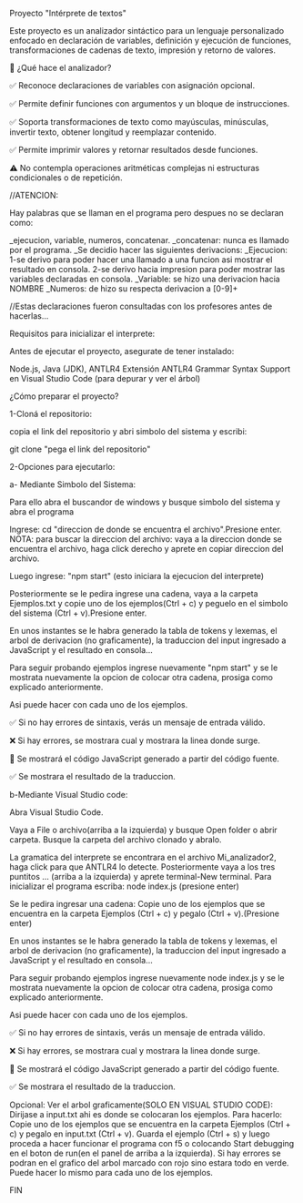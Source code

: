 Proyecto "Intérprete de textos"

Este proyecto es un analizador sintáctico para un lenguaje personalizado enfocado en declaración de variables, 
definición y ejecución de funciones, transformaciones de cadenas de texto, impresión y retorno de valores.

🧠 ¿Qué hace el analizador?

✅ Reconoce declaraciones de variables con asignación opcional.

✅ Permite definir funciones con argumentos y un bloque de instrucciones.

✅ Soporta transformaciones de texto como mayúsculas, minúsculas, invertir texto, obtener longitud y reemplazar contenido.

✅ Permite imprimir valores y retornar resultados desde funciones.

⚠️ No contempla operaciones aritméticas complejas ni estructuras condicionales o de repetición.


//ATENCION:

 Hay palabras que se llaman en el programa pero despues no se declaran como:

_ejecucion, variable, numeros, concatenar.
_concatenar: nunca es llamado por el programa.
_Se decidio hacer las siguientes derivacions:
_Ejecucion: 1-se derivo para poder hacer una llamado a una funcion asi mostrar el resultado en consola.
            2-se derivo hacia impresion para poder mostrar las variables declaradas en consola.
_Variable: se hizo una derivacion hacia NOMBRE
_Numeros: de hizo su respecta derivacion a [0-9]+

//Estas declaraciones fueron consultadas con los profesores antes de hacerlas...


 Requisitos para inicializar el interprete:

Antes de ejecutar el proyecto, asegurate de tener instalado:

Node.js, Java (JDK), ANTLR4 Extensión ANTLR4 Grammar Syntax Support en Visual Studio Code (para depurar y ver el árbol)

 ¿Cómo preparar el proyecto? 

1-Cloná el repositorio: 

copia el link del repositorio y abri simbolo del sistema y escribi:

git clone "pega el link del repositorio"

2-Opciones para ejecutarlo:

a- Mediante Simbolo del Sistema:

Para ello abra el buscandor de windows y busque simbolo del sistema y abra el programa
 
Ingrese: cd "direccion de donde se encuentra el archivo".Presione enter.
NOTA: para buscar la direccion del archivo: vaya a la direccion donde se 
encuentra el archivo, haga click derecho y aprete en copiar direccion del archivo.

Luego ingrese: "npm start" (esto iniciara la ejecucion del interprete)

Posteriormente se le pedira ingrese una cadena, vaya a la carpeta Ejemplos.txt y copie uno de los ejemplos(Ctrl + c) y peguelo 
en el simbolo del sistema (Ctrl + v).Presione enter.

En unos instantes se le habra generado la tabla de tokens y lexemas, el arbol de derivacion (no graficamente), la traduccion del input ingresado a JavaScript
y el resultado en consola...

Para seguir probando ejemplos ingrese nuevamente "npm start" y se le mostrata nuevamente la opcion de colocar otra cadena, prosiga como explicado anteriormente.

Asi puede hacer con cada uno de los ejemplos.

✅ Si no hay errores de sintaxis, verás un mensaje de entrada válido.

❌ Si hay errores, se mostrara cual y mostrara la linea donde surge.

📝 Se mostrará el código JavaScript generado a partir del código fuente.

✅ Se mostrara el resultado de la traduccion.


b-Mediante Visual Studio code:

Abra Visual Studio Code.

Vaya a File o archivo(arriba a la izquierda) y busque Open folder o abrir carpeta.
Busque la carpeta del archivo clonado y abralo.

La gramatica del interprete se encontrara en el archivo Mi_analizador2, haga click para que ANTLR4 lo detecte.
Posteriormente vaya a los tres puntitos ... (arriba a la izquierda) y aprete terminal-New terminal.
Para inicializar el programa escriba:
node index.js (presione enter)

Se le pedira ingresar una cadena:
Copie uno de los ejemplos que se encuentra en la carpeta Ejemplos (Ctrl + c) y pegalo  (Ctrl + v).(Presione enter)

En unos instantes se le habra generado la tabla de tokens y lexemas, el arbol de derivacion (no graficamente), la traduccion del input ingresado a JavaScript
y el resultado en consola...

Para seguir probando ejemplos ingrese nuevamente node index.js y se le mostrata nuevamente la opcion de colocar otra cadena, prosiga como explicado anteriormente.

Asi puede hacer con cada uno de los ejemplos.

✅ Si no hay errores de sintaxis, verás un mensaje de entrada válido.

❌ Si hay errores, se mostrara cual y mostrara la linea donde surge.

📝 Se mostrará el código JavaScript generado a partir del código fuente.

✅ Se mostrara el resultado de la traduccion.

Opcional: Ver el arbol graficamente(SOLO EN VISUAL STUDIO CODE):
Dirijase a input.txt ahi es donde se colocaran los ejemplos.
Para hacerlo:
Copie uno de los ejemplos que se encuentra en la carpeta Ejemplos (Ctrl + c) y pegalo en input.txt (Ctrl + v).
Guarda el ejemplo (Ctrl + s)  y luego proceda a hacer funcionar el programa con f5 o colocando Start debugging en el boton de run(en el panel de arriba a la izquierda).
Si hay errores se podran en el grafico del arbol marcado con rojo sino estara todo en verde.
Puede hacer lo mismo para cada uno de los ejemplos.

FIN


